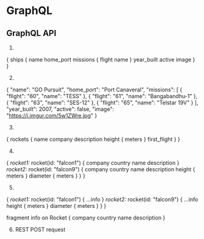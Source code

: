 # GraphQL

## GraphQL API

1.
{
  ships {
    name
    home_port
    missions {
      flight
      name
    }
    year_built
    active
    image
  }
}

2.
{
        "name": "GO Pursuit",
        "home_port": "Port Canaveral",
        "missions": [
          {
            "flight": "60",
            "name": "TESS"
          },
          {
            "flight": "61",
            "name": "Bangabandhu-1"
          },
          {
            "flight": "63",
            "name": "SES-12"
          },
          {
            "flight": "65",
            "name": "Telstar 19V"
          }
        ],
        "year_built": 2007,
        "active": false,
        "image": "https://i.imgur.com/5w1ZWre.jpg"
}

3.
{
  rockets {
    name
    company
    description
    height {
      meters
    }
    first_flight
  }
}

4.
{
  *rocket1:* rocket(id: "falcon1") {
   company
   country
   name
   description
  }
  *rocket2:* rocket(id: "falcon9") {
   company
   country
   name
   description
   height {
    meters
   }
   diameter {
    meters
   }
  }
}

5.
{
  *rocket1:* rocket(id: "falcon1") {
   ...info
  }
  *rocket2:* rocket(id: "falcon9") {
   ...info
   height {
    meters
   }
   diameter {
    meters
   }
  }
}

fragment info on Rocket {
  company
  country
  name
  description
}

6. REST POST request